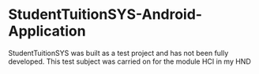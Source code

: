 # StudentTuitionSYS-Android-Application
StudentTuitionSYS was built as a test project and has not been fully developed. This test subject was carried on for the module HCI in my HND
